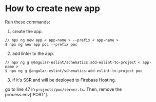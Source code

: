 # How to create new app

Run these commands:

1. create the app.
```
// npx ng new app < app-name > --prefix < app-name >
$ npx ng new app poc --prefix poc
```

2. add linter to the app.
```
// npx ng g @angular-eslint/schematics:add-eslint-to-project < app-name >
$ npx ng g @angular-eslint/schematics:add-eslint-to-project poc
```

3. if it's SSR and will be deployed to Firebase Hosting.

go to line 47 in `projects/poc/server.ts`. Then, remove the process.env['PORT'].